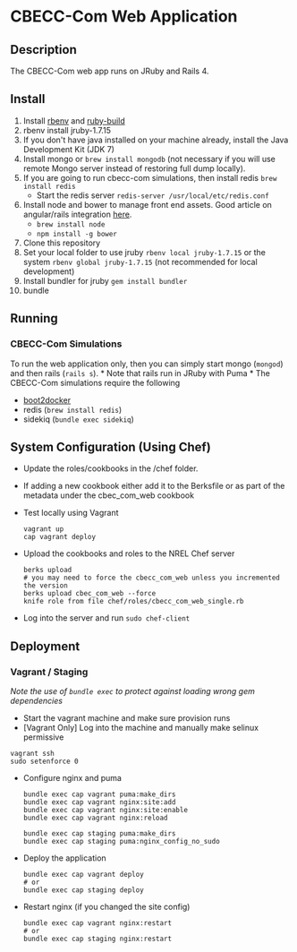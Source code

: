 # CBECC-Com Web Application

## Description

The CBECC-Com web app runs on JRuby and Rails 4.

## Install

1. Install [rbenv](https://github.com/sstephenson/rbenv) and [ruby-build](https://github.com/sstephenson/ruby-build)
1. rbenv install jruby-1.7.15
1. If you don't have java installed on your machine already, install the Java Development Kit (JDK 7)
1. Install mongo or `brew install mongodb` (not necessary if you will use remote Mongo server instead of restoring full dump locally).
1. If you are going to run cbecc-com simulations, then install redis `brew install redis`
    * Start the redis server `redis-server /usr/local/etc/redis.conf`
1. Install node and bower to manage front end assets. Good article on angular/rails integration [here](http://angular-rails.com/bootstrap.html#an-empty-rails-app).
    * `brew install node`
    * `npm install -g bower`
1. Clone this repository
1. Set your local folder to use jruby `rbenv local jruby-1.7.15` or the system `rbenv global jruby-1.7.15` (not recommended for local development)
1. Install bundler for jruby `gem install bundler`
1. bundle

## Running

### CBECC-Com Simulations

To run the web application only, then you can simply start mongo (`mongod`) and then rails (`rails s`). * Note that rails run in JRuby with Puma *
The CBECC-Com simulations require the following

* [boot2docker](https://github.com/boot2docker/boot2docker)
* redis (`brew install redis`)
* sidekiq (`bundle exec sidekiq`)

## System Configuration (Using Chef)

* Update the roles/cookbooks in the /chef folder.
* If adding a new cookbook either add it to the Berksfile or as part of the metadata under the cbec_com_web cookbook
* Test locally using Vagrant

  ```
  vagrant up
  cap vagrant deploy
  ```
* Upload the cookbooks and roles to the NREL Chef server

  ```
  berks upload
  # you may need to force the cbecc_com_web unless you incremented the version
  berks upload cbec_com_web --force
  knife role from file chef/roles/cbecc_com_web_single.rb
  ```

* Log into the server and run `sudo chef-client`

## Deployment

### Vagrant / Staging
*Note the use of `bundle exec` to protect against loading wrong gem dependencies*

* Start the vagrant machine and make sure provision runs
* [Vagrant Only] Log into the machine and manually make selinux permissive

```
vagrant ssh
sudo setenforce 0
```

* Configure nginx and puma  


  ```
  bundle exec cap vagrant puma:make_dirs
  bundle exec cap vagrant nginx:site:add
  bundle exec cap vagrant nginx:site:enable
  bundle exec cap vagrant nginx:reload
  ```

  ```
  bundle exec cap staging puma:make_dirs
  bundle exec cap staging puma:nginx_config_no_sudo
  ```

* Deploy the application

  ```
  bundle exec cap vagrant deploy
  # or
  bundle exec cap staging deploy
  ```

* Restart nginx (if you changed the site config)

  ```
  bundle exec cap vagrant nginx:restart
  # or
  bundle exec cap staging nginx:restart
  ```
  
